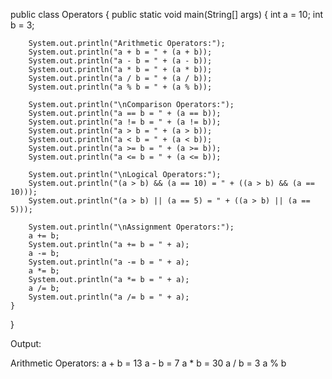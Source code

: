 
public class Operators {
    public static void main(String[] args) {
        int a = 10;
        int b = 3;

        System.out.println("Arithmetic Operators:");
        System.out.println("a + b = " + (a + b));
        System.out.println("a - b = " + (a - b));
        System.out.println("a * b = " + (a * b));
        System.out.println("a / b = " + (a / b));
        System.out.println("a % b = " + (a % b));

        System.out.println("\nComparison Operators:");
        System.out.println("a == b = " + (a == b));
        System.out.println("a != b = " + (a != b));
        System.out.println("a > b = " + (a > b));
        System.out.println("a < b = " + (a < b));
        System.out.println("a >= b = " + (a >= b));
        System.out.println("a <= b = " + (a <= b));

        System.out.println("\nLogical Operators:");
        System.out.println("(a > b) && (a == 10) = " + ((a > b) && (a == 10)));
        System.out.println("(a > b) || (a == 5) = " + ((a > b) || (a == 5)));

        System.out.println("\nAssignment Operators:");
        a += b;
        System.out.println("a += b = " + a);
        a -= b;
        System.out.println("a -= b = " + a);
        a *= b;
        System.out.println("a *= b = " + a);
        a /= b;
        System.out.println("a /= b = " + a);
    }
}


Output:


Arithmetic Operators:
a + b = 13
a - b = 7
a * b = 30
a / b = 3
a % b
```# Operators-
